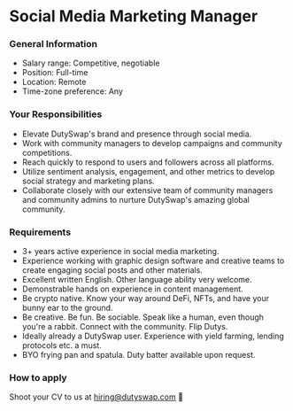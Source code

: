 # Social Media Marketing Manager



### General Information

* Salary range: Competitive, negotiable
* Position: Full-time
* Location: Remote
* Time-zone preference: Any

### Your Responsibilities

* Elevate DutySwap's brand and presence through social media.
* Work with community managers to develop campaigns and community competitions.
* Reach quickly to respond to users and followers across all platforms.
* Utilize sentiment analysis, engagement, and other metrics to develop social strategy and marketing plans.
* Collaborate closely with our extensive team of community managers and community admins to nurture DutySwap's amazing global community.

### Requirements

* 3+ years active experience in social media marketing.
* Experience working with graphic design software and creative teams to create engaging social posts and other materials.
* Excellent written English. Other language ability very welcome.
* Demonstrable hands on experience in content management.
* Be crypto native. Know your way around DeFi, NFTs, and have your bunny ear to the ground.
* Be creative. Be fun. Be sociable. Speak like a human, even though you're a rabbit. Connect with the community. Flip Dutys.
* Ideally already a DutySwap user. Experience with yield farming, lending protocols etc. a must.
* BYO frying pan and spatula. Duty batter available upon request.

### How to apply

Shoot your CV to us at hiring@dutyswap.com 🐰
